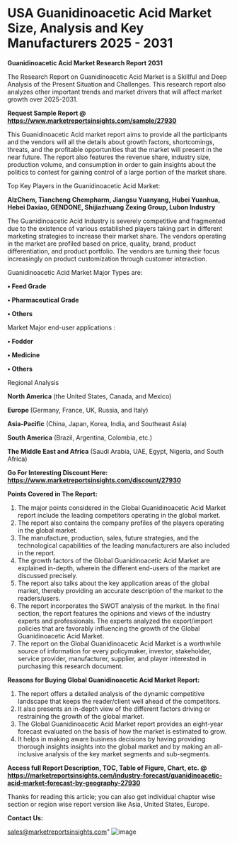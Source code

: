 # USA Guanidinoacetic Acid Market Size, Analysis and Key Manufacturers 2025 - 2031

<strong>Guanidinoacetic Acid Market Research Report 2031</strong>

The Research Report on Guanidinoacetic Acid Market is a Skillful and Deep Analysis of the Present Situation and Challenges. This research report also analyzes other important trends and market drivers that will affect market growth over 2025-2031.

<strong>Request Sample Report @ <a href=https://www.marketreportsinsights.com/sample/27930>https://www.marketreportsinsights.com/sample/27930</a></strong>

This Guanidinoacetic Acid market report aims to provide all the participants and the vendors will all the details about growth factors, shortcomings, threats, and the profitable opportunities that the market will present in the near future. The report also features the revenue share, industry size, production volume, and consumption in order to gain insights about the politics to contest for gaining control of a large portion of the market share.

Top Key Players in the Guanidinoacetic Acid Market:

<strong>AlzChem, Tiancheng Chempharm, Jiangsu Yuanyang, Hubei Yuanhua, Hebei Daxiao, GENDONE, Shijiazhuang Zexing Group, Lubon Industry</strong>

The Guanidinoacetic Acid Industry is severely competitive and fragmented due to the existence of various established players taking part in different marketing strategies to increase their market share. The vendors operating in the market are profiled based on price, quality, brand, product differentiation, and product portfolio. The vendors are turning their focus increasingly on product customization through customer interaction.

Guanidinoacetic Acid Market Major Types are:

<strong>• Feed Grade

• Pharmaceutical Grade

• Others</strong>

Market Major end-user applications :

<strong>• Fodder

• Medicine

• Others</strong>

Regional Analysis

</u><strong><b>North America</b></strong> (the United States, Canada, and Mexico)

<strong><b>Europe </b></strong>(Germany, France, UK, Russia, and Italy)

<strong><b>Asia-Pacific</b></strong> (China, Japan, Korea, India, and Southeast Asia)

<strong><b>South America</b></strong> (Brazil, Argentina, Colombia, etc.)

<strong><b>The Middle East and Africa</b></strong> (Saudi Arabia, UAE, Egypt, Nigeria, and South Africa)

<strong>Go For Interesting Discount Here: <a href=https://www.marketreportsinsights.com/discount/27930>https://www.marketreportsinsights.com/discount/27930</a></strong>

<strong>Points Covered in The Report:</strong>
<ol>
  <li>The major points considered in the Global Guanidinoacetic Acid Market report include the leading competitors operating in the global market.</li>
  <li>The report also contains the company profiles of the players operating in the global market.</li>
  <li>The manufacture, production, sales, future strategies, and the technological capabilities of the leading manufacturers are also included in the report.</li>
  <li>The growth factors of the Global Guanidinoacetic Acid Market are explained in-depth, wherein the different end-users of the market are discussed precisely.</li>
  <li>The report also talks about the key application areas of the global market, thereby providing an accurate description of the market to the readers/users.</li>
  <li>The report incorporates the SWOT analysis of the market. In the final section, the report features the opinions and views of the industry experts and professionals. The experts analyzed the export/import policies that are favorably influencing the growth of the Global Guanidinoacetic Acid Market.</li>
  <li>The report on the Global Guanidinoacetic Acid Market is a worthwhile source of information for every policymaker, investor, stakeholder, service provider, manufacturer, supplier, and player interested in purchasing this research document.</li>
</ol>
<strong>Reasons for Buying Global Guanidinoacetic Acid Market Report:</strong>

<ol>
  <li>The report offers a detailed analysis of the dynamic competitive landscape that keeps the reader/client well ahead of the competitors.</li>
  <li>It also presents an in-depth view of the different factors driving or restraining the growth of the global market.</li>
  <li>The Global Guanidinoacetic Acid Market report provides an eight-year forecast evaluated on the basis of how the market is estimated to grow.</li>
  <li>It helps in making aware business decisions by having providing thorough insights insights into the global market and by making an all-inclusive analysis of the key market segments and sub-segments.</li>
</ol>
<strong>Access full Report Description, TOC, Table of Figure, Chart, etc. @ <a href=https://marketreportsinsights.com/industry-forecast/guanidinoacetic-acid-market-forecast-by-geography-27930>https://marketreportsinsights.com/industry-forecast/guanidinoacetic-acid-market-forecast-by-geography-27930</a></strong>


Thanks for reading this article; you can also get individual chapter wise section or region wise report version like Asia, United States, Europe.

<strong>Contact Us:</strong>

sales@marketreportsinsights.com"
![image](https://github.com/user-attachments/assets/bcc00cfe-da9b-4276-befb-a659ac1a3f22)
